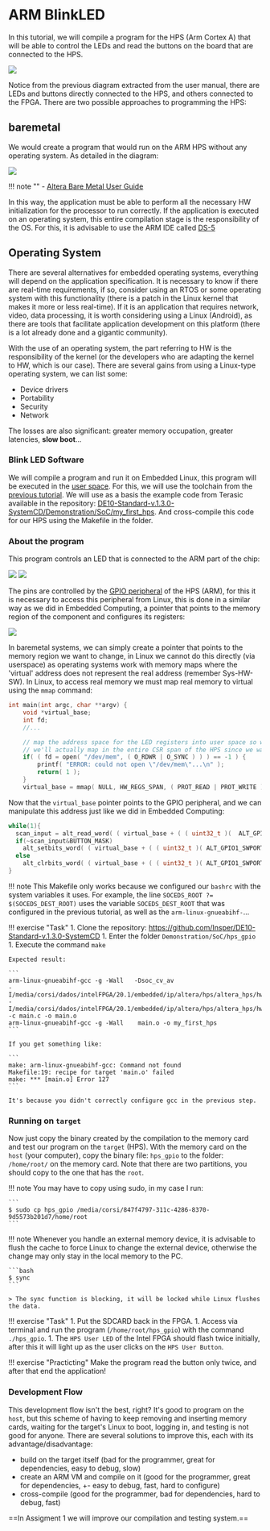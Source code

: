 # ARM BlinkLED

In this tutorial, we will compile a program for the HPS (Arm Cortex A) that will be able to control the LEDs and read the buttons on the board that are connected to the HPS.

![](figs/DE10-Standard-blockdiagram.jpg)

Notice from the previous diagram extracted from the user manual, there are LEDs and buttons directly connected to the HPS, and others connected to the FPGA. There are two possible approaches to programming the HPS:

## baremetal

We would create a program that would run on the ARM HPS without any operating system. As detailed in the diagram:

![](figs/Tutorial-HPS-BlinkLed-baremetal.jpg)

!!! note ""
    - [Altera Bare Metal User Guide](https://www.intel.com/content/www/us/en/programmable/documentation/lro1424280108409.html)

In this way, the application must be able to perform all the necessary HW initialization for the processor to run correctly. If the application is executed on an operating system, this entire compilation stage is the responsibility of the OS. For this, it is advisable to use the ARM IDE called [DS-5](https://developer.arm.com/tools-and-software/embedded/legacy-tools/ds-5-development-studio)

## Operating System

There are several alternatives for embedded operating systems, everything will depend on the application specification. It is necessary to know if there are real-time requirements, if so, consider using an RTOS or some operating system with this functionality (there is a patch in the Linux kernel that makes it more or less real-time). If it is an application that requires network, video, data processing, it is worth considering using a Linux (Android), as there are tools that facilitate application development on this platform (there is a lot already done and a gigantic community).

With the use of an operating system, the part referring to HW is the responsibility of the kernel (or the developers who are adapting the kernel to HW, which is our case). There are several gains from using a Linux-type operating system, we can list some:

- Device drivers 
- Portability
- Security
- Network

The losses are also significant: greater memory occupation, greater latencies, **slow boot**...

### Blink LED Software

We will compile a program and run it on Embedded Linux, this program will be executed in the [user space](http://www.linfo.org/kernel_space.html). For this, we will use the toolchain from the [previous tutorial](Tutorial-HPS-BuildSystem). We will use as a basis the example code from Terasic available in the repository: [DE10-Standard-v.1.3.0-SystemCD/Demonstration/SoC/my_first_hps](https://github.com/Insper/DE10-Standard-v.1.3.0-SystemCD/tree/master/Demonstration/SoC/my_first_hps). And cross-compile this code for our HPS using the Makefile in the folder.

### About the program

This program controls an LED that is connected to the ARM part of the chip:

![](figs/Tutorial-HPS-SoC:io.png)
![](figs/Tutorial-HPS-SoC:io2.png)

The pins are controlled by the [GPIO peripheral](https://www.intel.com/content/dam/www/programmable/us/en/pdfs/literature/hb/cyclone-v/cv_54006.pdf) of the HPS (ARM), for this it is necessary to access this peripheral from Linux, this is done in a similar way as we did in Embedded Computing, a pointer that points to the memory region of the component and configures its registers:

![](figs/Tutorial-HPS-SoC:gpio.png)

In baremetal systems, we can simply create a pointer that points to the memory region we want to change, in Linux we cannot do this directly (via userspace) as operating systems work with memory maps where the 'virtual' address does not represent the real address (remember Sys-HW-SW). In Linux, to access real memory we must map real memory to virtual using the `mmap` command:

```c
int main(int argc, char **argv) {
 	void *virtual_base; 
    int fd; 
    //...

	// map the address space for the LED registers into user space so we can interact with them.
	// we'll actually map in the entire CSR span of the HPS since we want to access various registers within that span
	if( ( fd = open( "/dev/mem", ( O_RDWR | O_SYNC ) ) ) == -1 ) {
		printf( "ERROR: could not open \"/dev/mem\"...\n" );
		return( 1 );
	}
	virtual_base = mmap( NULL, HW_REGS_SPAN, ( PROT_READ | PROT_WRITE ), MAP_SHARED, fd, HW_REGS_BASE );
```

Now that the `virtual_base` pointer points to the GPIO peripheral, and we can manipulate this address just like we did in Embedded Computing:

```c
while(1){
  scan_input = alt_read_word( ( virtual_base + ( ( uint32_t )(  ALT_GPIO1_EXT_PORTA_ADDR ) & ( uint32_t )( HW_REGS_MASK ) ) ) );		
  if(~scan_input&BUTTON_MASK)
    alt_setbits_word( ( virtual_base + ( ( uint32_t )( ALT_GPIO1_SWPORTA_DR_ADDR ) & ( uint32_t )( HW_REGS_MASK ) ) ), BIT_LED );
  else    
    alt_clrbits_word( ( virtual_base + ( ( uint32_t )( ALT_GPIO1_SWPORTA_DR_ADDR ) & ( uint32_t )( HW_REGS_MASK ) ) ), BIT_LED );
}	
```

!!! note
    This Makefile only works because we configured our `bashrc` with the system variables it uses.
    For example, the line `SOCEDS_ROOT ?= $(SOCEDS_DEST_ROOT)` uses the variable `SOCEDS_DEST_ROOT` that was configured in the previous tutorial, as well as the `arm-linux-gnueabihf-`...

!!! exercise "Task"
    1. Clone the repository: https://github.com/Insper/DE10-Standard-v.1.3.0-SystemCD
    1. Enter the folder `Demonstration/SoC/hps_gpio`
    1. Execute the command `make`
    
    Expected result:
    
    ```
    arm-linux-gnueabihf-gcc -g -Wall   -Dsoc_cv_av
    -I/media/corsi/dados/intelFPGA/20.1/embedded/ip/altera/hps/altera_hps/hwlib/include/soc_cv_av
    -I/media/corsi/dados/intelFPGA/20.1/embedded/ip/altera/hps/altera_hps/hwlib/include/
    -c main.c -o main.o
    arm-linux-gnueabihf-gcc -g -Wall    main.o -o my_first_hps 
    ```
    
    If you get something like:
    
    ```
    make: arm-linux-gnueabihf-gcc: Command not found
    Makefile:19: recipe for target 'main.o' failed
    make: *** [main.o] Error 127
    ```
    
    It's because you didn't correctly configure gcc in the previous step.

### Running on `target`

Now just copy the binary created by the compilation to the memory card and test our program on the `target` (HPS). With the memory card on the `host` (your computer), copy the binary file: `hps_gpio` to the folder: `/home/root/` on the memory card. Note that there are two partitions, you should copy to the one that has the `root`.

!!! note
    You may have to copy using sudo, in my case I run:
    
    ```
    $ sudo cp hps_gpio /media/corsi/847f4797-311c-4286-8370-9d5573b201d7/home/root 
    ```

!!! note
    Whenever you handle an external memory device, it is advisable to flush the cache to force Linux to change the external device, otherwise the change may only stay in the local memory to the PC.

    ```bash
    $ sync
    ```
    
    > The sync function is blocking, it will be locked while Linux flushes the data.

!!! exercise "Task"
    1. Put the SDCARD back in the FPGA.
    1. Access via terminal and run the program (`/home/root/hps_gpio`) with the command `./hps_gpio`.
    1. The `HPS User LED` of the Intel FPGA should flash twice initially, after this it will light up as the user clicks on the `HPS User Button`.
       
!!! exercise "Practicting"
    Make the program read the button only twice, and after that end the application!

### Development Flow

This development flow isn't the best, right? It's good to program on the `host`, but this scheme of having to keep removing and inserting memory cards, waiting for the target's Linux to boot, logging in, and testing is not good for anyone. There are several solutions to improve this, each with its advantage/disadvantage:

- build on the target itself (bad for the programmer, great for dependencies, easy to debug, slow)
- create an ARM VM and compile on it (good for the programmer, great for dependencies, +- easy to debug, fast, hard to configure)
- cross-compile (good for the programmer, bad for dependencies, hard to debug, fast)

==In Assigment 1 we will improve our compilation and testing system.==
